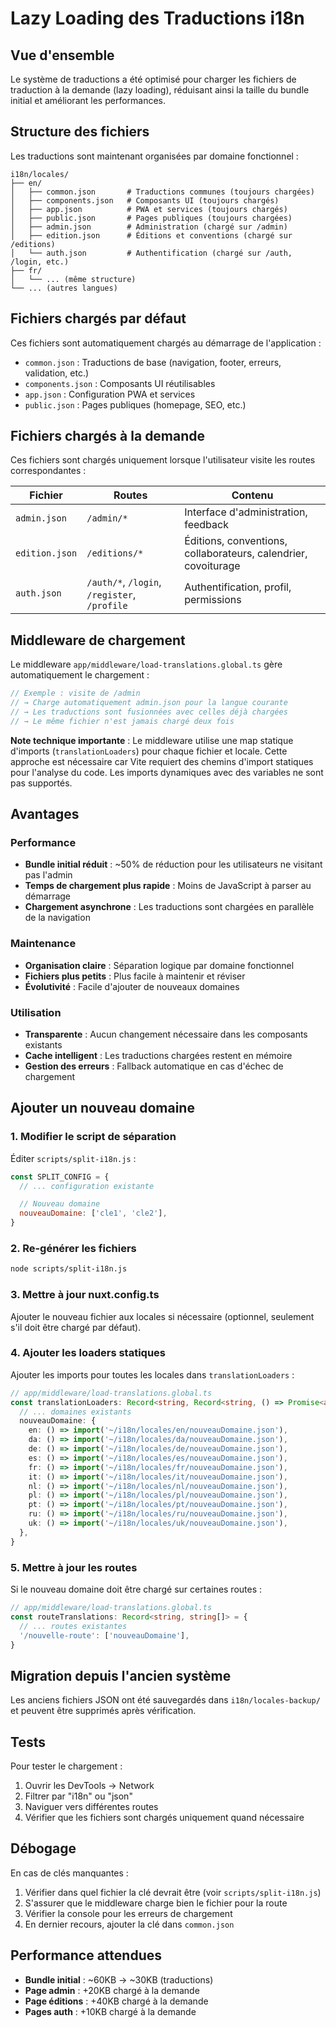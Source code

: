 # Lazy Loading des Traductions i18n

## Vue d'ensemble

Le système de traductions a été optimisé pour charger les fichiers de traduction à la demande (lazy loading), réduisant ainsi la taille du bundle initial et améliorant les performances.

## Structure des fichiers

Les traductions sont maintenant organisées par domaine fonctionnel :

```
i18n/locales/
├── en/
│   ├── common.json       # Traductions communes (toujours chargées)
│   ├── components.json   # Composants UI (toujours chargés)
│   ├── app.json          # PWA et services (toujours chargés)
│   ├── public.json       # Pages publiques (toujours chargées)
│   ├── admin.json        # Administration (chargé sur /admin)
│   ├── edition.json      # Éditions et conventions (chargé sur /editions)
│   └── auth.json         # Authentification (chargé sur /auth, /login, etc.)
├── fr/
│   └── ... (même structure)
└── ... (autres langues)
```

## Fichiers chargés par défaut

Ces fichiers sont automatiquement chargés au démarrage de l'application :

- `common.json` : Traductions de base (navigation, footer, erreurs, validation, etc.)
- `components.json` : Composants UI réutilisables
- `app.json` : Configuration PWA et services
- `public.json` : Pages publiques (homepage, SEO, etc.)

## Fichiers chargés à la demande

Ces fichiers sont chargés uniquement lorsque l'utilisateur visite les routes correspondantes :

| Fichier        | Routes                                       | Contenu                                                        |
| -------------- | -------------------------------------------- | -------------------------------------------------------------- |
| `admin.json`   | `/admin/*`                                   | Interface d'administration, feedback                           |
| `edition.json` | `/editions/*`                                | Éditions, conventions, collaborateurs, calendrier, covoiturage |
| `auth.json`    | `/auth/*`, `/login`, `/register`, `/profile` | Authentification, profil, permissions                          |

## Middleware de chargement

Le middleware `app/middleware/load-translations.global.ts` gère automatiquement le chargement :

```typescript
// Exemple : visite de /admin
// → Charge automatiquement admin.json pour la langue courante
// → Les traductions sont fusionnées avec celles déjà chargées
// → Le même fichier n'est jamais chargé deux fois
```

**Note technique importante** : Le middleware utilise une map statique d'imports (`translationLoaders`) pour chaque fichier et locale. Cette approche est nécessaire car Vite requiert des chemins d'import statiques pour l'analyse du code. Les imports dynamiques avec des variables ne sont pas supportés.

## Avantages

### Performance

- **Bundle initial réduit** : ~50% de réduction pour les utilisateurs ne visitant pas l'admin
- **Temps de chargement plus rapide** : Moins de JavaScript à parser au démarrage
- **Chargement asynchrone** : Les traductions sont chargées en parallèle de la navigation

### Maintenance

- **Organisation claire** : Séparation logique par domaine fonctionnel
- **Fichiers plus petits** : Plus facile à maintenir et réviser
- **Évolutivité** : Facile d'ajouter de nouveaux domaines

### Utilisation

- **Transparente** : Aucun changement nécessaire dans les composants existants
- **Cache intelligent** : Les traductions chargées restent en mémoire
- **Gestion des erreurs** : Fallback automatique en cas d'échec de chargement

## Ajouter un nouveau domaine

### 1. Modifier le script de séparation

Éditer `scripts/split-i18n.js` :

```javascript
const SPLIT_CONFIG = {
  // ... configuration existante

  // Nouveau domaine
  nouveauDomaine: ['cle1', 'cle2'],
}
```

### 2. Re-générer les fichiers

```bash
node scripts/split-i18n.js
```

### 3. Mettre à jour nuxt.config.ts

Ajouter le nouveau fichier aux locales si nécessaire (optionnel, seulement s'il doit être chargé par défaut).

### 4. Ajouter les loaders statiques

Ajouter les imports pour toutes les locales dans `translationLoaders` :

```typescript
// app/middleware/load-translations.global.ts
const translationLoaders: Record<string, Record<string, () => Promise<any>>> = {
  // ... domaines existants
  nouveauDomaine: {
    en: () => import('~/i18n/locales/en/nouveauDomaine.json'),
    da: () => import('~/i18n/locales/da/nouveauDomaine.json'),
    de: () => import('~/i18n/locales/de/nouveauDomaine.json'),
    es: () => import('~/i18n/locales/es/nouveauDomaine.json'),
    fr: () => import('~/i18n/locales/fr/nouveauDomaine.json'),
    it: () => import('~/i18n/locales/it/nouveauDomaine.json'),
    nl: () => import('~/i18n/locales/nl/nouveauDomaine.json'),
    pl: () => import('~/i18n/locales/pl/nouveauDomaine.json'),
    pt: () => import('~/i18n/locales/pt/nouveauDomaine.json'),
    ru: () => import('~/i18n/locales/ru/nouveauDomaine.json'),
    uk: () => import('~/i18n/locales/uk/nouveauDomaine.json'),
  },
}
```

### 5. Mettre à jour les routes

Si le nouveau domaine doit être chargé sur certaines routes :

```typescript
// app/middleware/load-translations.global.ts
const routeTranslations: Record<string, string[]> = {
  // ... routes existantes
  '/nouvelle-route': ['nouveauDomaine'],
}
```

## Migration depuis l'ancien système

Les anciens fichiers JSON ont été sauvegardés dans `i18n/locales-backup/` et peuvent être supprimés après vérification.

## Tests

Pour tester le chargement :

1. Ouvrir les DevTools → Network
2. Filtrer par "i18n" ou "json"
3. Naviguer vers différentes routes
4. Vérifier que les fichiers sont chargés uniquement quand nécessaire

## Débogage

En cas de clés manquantes :

1. Vérifier dans quel fichier la clé devrait être (voir `scripts/split-i18n.js`)
2. S'assurer que le middleware charge bien le fichier pour la route
3. Vérifier la console pour les erreurs de chargement
4. En dernier recours, ajouter la clé dans `common.json`

## Performance attendues

- **Bundle initial** : ~60KB → ~30KB (traductions)
- **Page admin** : +20KB chargé à la demande
- **Page éditions** : +40KB chargé à la demande
- **Pages auth** : +10KB chargé à la demande
